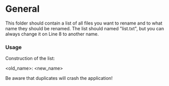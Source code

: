 # General
This folder should contain a list of all files you want to rename and to what name they should be renamed. 
The list should named "list.txt", but you can always change it on Line 8 to another name. 

### Usage
Construction of the list: 

<old_name>: <new_name> 

Be aware that duplicates will crash the application! 
